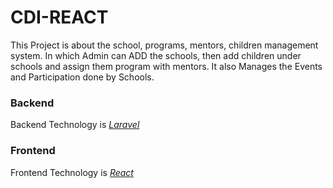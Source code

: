 # CDI-REACT

This Project is about the school, programs, mentors, children management system. In which Admin can ADD the schools, then add children under schools and assign them program with mentors. It also Manages the Events and Participation done by Schools.

### Backend
Backend Technology is *<a href="https://laravel.com/">Laravel</a>*

### Frontend
Frontend Technology is *<a href="https://reactjs.org/">React</a>*
